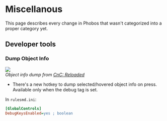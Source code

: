 # Miscellanous

This page describes every change in Phobos that wasn't categorized into a proper category yet.

## Developer tools

### Dump Object Info

![](https://cdn.discordapp.com/attachments/773636942775582720/818783465423634453/unknown.png)  
*Object info dump from [CnC: Reloaded](https://www.moddb.com/mods/cncreloaded/)*

- There's a new hotkey to dump selected/hovered object info on press. Available only when the debug tag is set.

In `rulesmd.ini`:
```ini
[GlobalControls]
DebugKeysEnabled=yes ; boolean
```